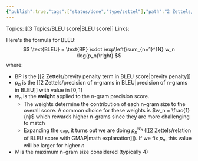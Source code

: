 ```yaml
---
{"publish":true,"tags":["status/done","type/zettel"],"path":"2 Zettels/BLEU formula explained.md","permalink":"/2-zettels/bleu-formula-explained/","PassFrontmatter":true}
---
```




Topics: [[3 Topics/BLEU score\|BLEU score]]
Links:

Here's the formula for BLEU:
$$
\text{BLEU} = \text{BP} \cdot \exp\left(\sum_{n=1}^{N} w_n \log(p_n)\right)
$$ 
where:
- $\text{BP}$ is the [[2 Zettels/brevity penalty term in BLEU score\|brevity penalty]]
- $p_n$ is the [[2 Zettels/precision of n-grams in BLEU\|precision of n-grams in BLEU]] with value in ${[0, 1]}$
- $w_n$ is the **weight** applied to the n-gram precision score.
	- The weights determine the contribution of each n-gram size to the overall score. A common choice for these weights is $w_n = \frac{1}{n}$ which rewards higher n-grams since they are more challenging to match
	- Expanding the `exp`, it turns out we are doing ${p_n}^{w_n}$ ([[2 Zettels/relation of BLEU score with GMAP\|math explanation]]). If we fix $p_n$, this value will be larger for higher $n$
- $N$ is the maximum n-gram size considered (typically 4)
